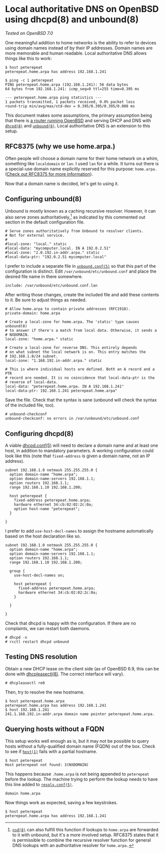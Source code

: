 # Local authoritative DNS on OpenBSD using dhcpd(8) and unbound(8)

*Tested on OpenBSD 7.0*

One meaningful addition to home networks is the ability to refer to
devices using domain names instead of by their IP addresses. Domain
names are more memorable and human readable. Local authoritative DNS
allows things like this to work:

```
$ host peterepeat
peterepeat.home.arpa has address 192.168.1.241
```

```
$ ping -c 1 peterepeat
PING peterepeat.home.arpa (192.168.1.241): 56 data bytes
64 bytes from 192.168.1.241: icmp_seq=0 ttl=255 time=0.395 ms

--- peterepeat.home.arpa ping statistics ---
1 packets transmitted, 1 packets received, 0.0% packet loss
round-trip min/avg/max/std-dev = 0.395/0.395/0.395/0.000 ms
```

This document makes some assumptions, the primary assumption being that
there is [a router running OpenBSD](/openbsd-router.html) and serving
DHCP and DNS with [`dhcpd(8)`](https://man.openbsd.org/dhcpd) and
[`unbound(8)`](https://man.openbsd.org/unbound). Local authoritative DNS
is an extension to this setup.

## RFC8375 (why we use home.arpa.)

Often people will choose a domain name for their home network on a whim,
something like `localdomain` or `lan`. I used `lan` for a while. It
turns out there is a special-use domain name explicitly reserved for
this purpose: `home.arpa.` ([Check out RFC8375 for more
information](https://datatracker.ietf.org/doc/html/rfc8375)).

Now that a domain name is decided, let's get to using it.

## Configuring unbound(8)

Unbound is mostly known as a caching recursive resolver. However, it
can also serve zones authoritatively,[^1] as indicated by this commented out
section in the default configuration file.

```
# Serve zones authoritatively from Unbound to resolver clients.
# Not for external service.
#
#local-zone: "local." static
#local-data: "mycomputer.local. IN A 192.0.2.51"
#local-zone: "2.0.192.in-addr.arpa." static
#local-data-ptr: "192.0.2.51 mycomputer.local"
```

I prefer to include a separate file in
[`unbound.conf(5)`](https://man.openbsd.org/unbound.conf) so that this
part of the configuration is distinct. Edit
`/var/unbound/etc/unbound.conf` and place the desired file name in there
somewhere.

```
include: /var/unbound/etc/unbound.conf.lan
```

After writing those changes, create the included file and add these
contents to it. Be sure to adjust things as needed.

```
# Allow home.arpa to contain private addresses (RFC1918).
private-domain: home.arpa

# Create a local-zone for home.arpa. The 'static' type causes unbound(8)
# to answer if there's a match from local data. Otherwise, it sends a
# NXDOMAIN.
local-zone: "home.arpa." static

# Create a local-zone for reverse DNS. This entirely depends
# on what subnet the local network is on. This entry matches the
# 192.168.1.0/24 subnet.
local-zone: "1.168.192.in-addr.arpa." static

# This is where individual hosts are defined. Both an A record and a PTR
# record are needed. It is no coincidence that local-data-ptr is the
# reverse of local-data.
local-data: "peterepeat.home.arpa. IN A 192.168.1.241"
local-data-ptr: 192.168.1.241 peterepeat.home.arpa"
```

Save the file. Check that the syntax is sane (unbound will check the
syntax of the included file, too).

```
# unbound-checkconf
unbound-checkconf: no errors in /var/unbound/etc/unbound.conf
```

## Configuring dhcpd(8)

A viable [dhcpd.conf(5)](https://man.openbsd.org/dhcpd.conf) will need
to declare a domain name and at least one host, in addition to mandatory
parameters. A working configuration could look like this (note that
`fixed-address` is given a domain name, not an IP address).

```
subnet 192.168.1.0 netmask 255.255.255.0 {
  option domain-name "home.arpa";
  option domain-name-servers 192.168.1.1;
  option routers 192.168.1.1;
  range 192.168.1.10 192.168.1.200;

  host peterepeat {
    fixed-address peterepeat.home.arpa;
    hardware ethernet 34:cb:02:02:2c:0a;
    option host-name "peterepeat";
  }

}
```

I prefer to add `use-host-decl-names` to assign the hostname
automatically based on the host declaration like so.

```
subnet 192.168.1.0 netmask 255.255.255.0 {
  option domain-name "home.arpa";
  option domain-name-servers 192.168.1.1;
  option routers 192.168.1.1;
  range 192.168.1.10 192.168.1.200;

  group {
    use-host-decl-names on;

    host peterepeat {
      fixed-address peterepeat.home.arpa;
      hardware ethernet 34:cb:02:02:2c:0a;
    }

  }

}
```

Check that dhcpd is happy with the configuration. If there are no
complaints, we can restart both daemons.

```
# dhcpd -n
# rcctl restart dhcpd unbound
```

## Testing DNS resolution

Obtain a new DHCP lease on the client side (as of OpenBSD 6.9, this can
be done with [dhcpleasectl(8)](https://man.openbsd.org/dhcpleasectl.8).
The correct interface will vary).

```
# dhcpleasectl re0
```

Then, try to resolve the new hostname.

```
$ host peterepeat.home.arpa
peterepeat.home.arpa has address 192.168.1.241
$ host 192.168.1.241
241.1.168.192.in-addr.arpa domain name pointer peterepeat.home.arpa.
```

## Querying hosts without a FQDN

This setup works well enough as is, but it may not be possible to query
hosts without a fully-qualified domain name (FQDN) out of the box. Check
to see if [`host(1)`](https://man.openbsd.org/host) fails with a partial
hostname.

```
$ host peterepeat
Host peterepeat not found: 3(NXDOMAIN)
```

This happens because `.home.arpa` is not being appended to `peterepeat`
before the lookup. The machine trying to perform the lookup needs to
have this line added to
[`resolv.conf(5)`](https://man.openbsd.org/resolv.conf).

```
domain home.arpa
```

Now things work as expected, saving a few keystrokes.

```
$ host peterepeat
peterepeat.home.arpa has address 192.168.1.241
```

[^1]: [`nsd(8)`](https://man.openbsd.org/nsd) can also fulfill this
  function if lookups to `home.arpa` are forwarded to it with unbound,
  but it's a more involved setup. RFC8375 states that it is permissible
  to combine the recursive resolver function for general DNS lookups
  with an authoritative resolver for `home.arpa.`
